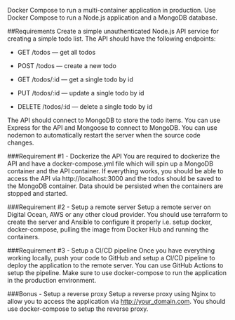 Docker Compose to run a multi-container application in production. Use Docker Compose to run a Node.js application and a MongoDB database.

##Requirements
Create a simple unauthenticated Node.js API service for creating a simple todo list. The API should have the following endpoints:

- GET /todos — get all todos

- POST /todos — create a new todo

- GET /todos/:id — get a single todo by id

- PUT /todos/:id — update a single todo by id

- DELETE /todos/:id — delete a single todo by id

The API should connect to MongoDB to store the todo items. You can use Express for the API and Mongoose to connect to MongoDB. You can use nodemon to automatically restart the server when the source code changes.

###Requirement #1 - Dockerize the API
You are required to dockerize the API and have a docker-compose.yml file which will spin up a MongoDB container and the API container. If everything works, you should be able to access the API via http://localhost:3000 and the todos should be saved to the MongoDB container. Data should be persisted when the containers are stopped and started.

###Requirement #2 - Setup a remote server
Setup a remote server on Digital Ocean, AWS or any other cloud provider. You should use terraform to create the server and Ansible to configure it properly i.e. setup docker, docker-compose, pulling the image from Docker Hub and running the containers.

###Requirement #3 - Setup a CI/CD pipeline
Once you have everything working locally, push your code to GitHub and setup a CI/CD pipeline to deploy the application to the remote server. You can use GitHub Actions to setup the pipeline. Make sure to use docker-compose to run the application in the production environment.

###Bonus - Setup a reverse proxy
Setup a reverse proxy using Nginx to allow you to access the application via http://your_domain.com. You should use docker-compose to setup the reverse proxy.
